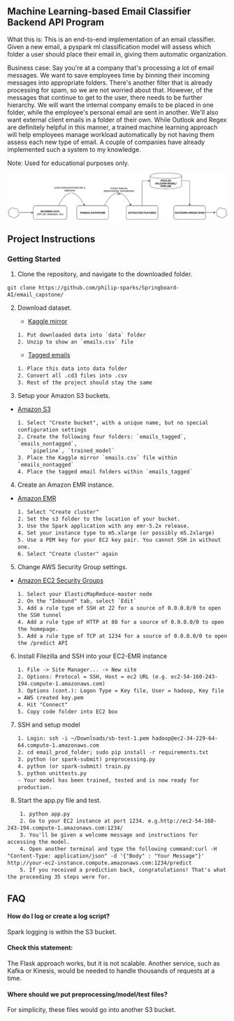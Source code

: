 ## Machine Learning-based Email Classifier Backend API Program

What this is: This is an end-to-end implementation of an email classifier. Given a new email, a pyspark ml classification model will
assess which folder a user should place their email in, giving them automatic organization.

Business case: Say you're at a company that's processing a lot of email messages. We want to save employees time by binning their incoming messages
into appropriate folders. There's another filter that is already processing for spam, so we are not worried about that. However, of the messages
that continue to get to the user, there needs to be further hierarchy. We will want the internal company emails to be placed in one folder, while
the employee's personal email are sent in another. We'll also want external client emails in a folder of their own. While Outlook and Regex
are definitely helpful in this manner, a trained machine learning approach will help employees manage workload automatically by not having them
assess each new type of email. A couple of companies have already implemented such a system to my knowledge. 

Note: Used for educational purposes only.

![](helper_images/pipeline.png)

## Project Instructions 

### Getting Started

1. Clone the repository, and navigate to the downloaded folder.
```
git clone https://github.com/philip-sparks/Springboard-AI/email_capstone/
```

2. Download dataset.

	  - [Kaggle mirror](https://www.kaggle.com/wcukierski/enron-email-dataset/version/1)
    ```
    1. Put downloaded data into `data` folder
    2. Unzip to show an `emails.csv` file
    ```
    - [Tagged emails](http://www.d.umn.edu/~tpederse/enron.html)
    
    ```
    1. Place this data into data folder
    2. Convert all .cd3 files into .csv
    3. Rest of the project should stay the same
    ```
3. Setup your Amazon S3 buckets.
  - [Amazon S3](https://s3.console.aws.amazon.com/s3/)
    ```
    1. Select "Create bucket", with a unique name, but no special configuration settings
    2. Create the following four folders: `emails_tagged`, `emails_nontagged`, 
        `pipeline`, `trained_model`
    3. Place the Kaggle mirror `emails.csv` file within `emails_nontagged`
    4. Place the tagged email folders within `emails_tagged`
    ```

4. Create an Amazon EMR instance.
  - [Amazon EMR](https://console.aws.amazon.com/elasticmapreduce/)
    ```
    1. Select "Create cluster"
    2. Set the s3 folder to the location of your bucket.
    3. Use the Spark application with any emr-5.2x release.
    4. Set your instance type to m5.xlarge (or possibly m5.2xlarge)
    5. Use a PEM key for your EC2 key pair. You cannot SSH in without one.
    6. Select "Create cluster" again
    ```
5. Change AWS Security Group settings.
  - [Amazon EC2 Security Groups](https://console.aws.amazon.com/ec2/home?region=us-east-1#SecurityGroups)
    ```
    1. Select your ElasticMapReduce-master node
    2. On the "Inbound" tab, select `Edit`
    3. Add a rule type of SSH at 22 for a source of 0.0.0.0/0 to open the SSH tunnel
    4. Add a rule type of HTTP at 80 for a source of 0.0.0.0/0 to open the homepage.
    5. Add a rule type of TCP at 1234 for a source of 0.0.0.0/0 to open the /predict API 
    ```
6. Install Filezilla and SSH into your EC2-EMR instance
    ```
    1. File -> Site Manager... -> New site
    2. Options: Protocol = SSH, Host = ec2 URL (e.g. ec2-54-160-243-194.compute-1.amazonaws.com)
    3. Options (cont.): Logon Type = Key file, User = hadoop, Key file = AWS created key.pem
    4. Hit "Connect"
    5. Copy code folder into EC2 box
    ```
7. SSH and setup model
    ```
    1. Login: ssh -i ~/Downloads/sb-test-1.pem hadoop@ec2-34-229-64-64.compute-1.amazonaws.com
    2. cd email_prod_folder; sudo pip install -r requirements.txt
    3. python (or spark-submit) preprocessing.py
    4. python (or spark-submit) train.py
    5. python unittests.py
    - Your model has been trained, tested and is now ready for production.
    ```
8. Start the app.py file and test.
```
    1. python app.py
    2. Go to your EC2 instance at port 1234. e.g.http://ec2-54-160-243-194.compute-1.amazonaws.com:1234/
    3. You'll be given a welcome message and instructions for accessing the model.
    4. Open another terminal and type the following command:curl -H "Content-Type: application/json" -d '{"Body" : "Your Message"}' http://your-ec2-instance.compute.amazonaws.com:1234/predict
    5. If you received a prediction back, congratulations! That's what the proceeding 35 steps were for.
```

## FAQ

#### How do I log or create a log script?

Spark logging is within the S3 bucket.

#### Check this statement:

The Flask approach works, but it is not scalable. Another service, such as Kafka or Kinesis, would be needed to handle thousands of requests
at a time.

#### Where should we put preprocessing/model/test files?

For simplicity, these files would go into another S3 bucket.